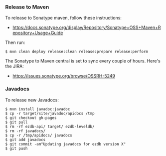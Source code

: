 ### Release to Maven

To release to Sonatype maven, follow these instructions:

* https://docs.sonatype.org/display/Repository/Sonatype+OSS+Maven+Repository+Usage+Guide

Then run:

    $ mvn clean deploy release:clean release:prepare release:perform

The Sonatype to Maven central is set to sync every couple of hours. Here's the JIRA:

* https://issues.sonatype.org/browse/OSSRH-5249

### Javadocs

To release new Javadocs:

    $ mvn install javadoc:javadoc
    $ cp -r target/site/javadoc/apidocs /tmp
    $ git checkout gh-pages
    $ git pull
    $ rm -rf ezdb-api/ target/ ezdb-leveldb/
    $ rm -rf javadocs/
    $ cp -r /tmp/apidocs/ javadocs
    $ git add javadocs
    $ git commit -am"Updating javadocs for ezdb version X"
    $ git push
